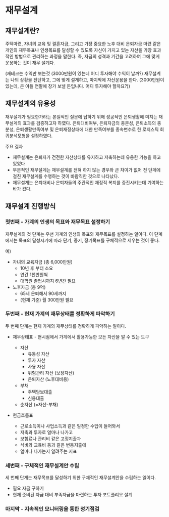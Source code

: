 # 재무설계

## 재무설계란?

주택마련, 자녀의 교육 및 결혼자금, 그리고 가장 중요한 노후 대비 은퇴자금 마련 같은 개인의 재무목표나 인생목표를 달성할 수 있도록 자신이 가지고 있는 자산을 가장 효과적인 방법으로 관리하는 과정을 말한다. 즉, 자금의 성격과 기간을 고려하여 그에 맞게 운용하는 것이 재무 설계다. 

(재테크는 수익만 보는것 (3000만원이 있는데 어디 투자해야 수익이 날까?) 재무설계는 나의 상황을 진단하고, 그에 맞게 설계하고, 마지막에 자산운용을 한다. (3000만원이 있는데, 큰 아들 연말에 장가 보낼 돈입니다. 어디 투자해야 할까요?)) 

## 재무설계의 유용성

재무설계가 필요한가라는 본질적인 질문에 답하기 위해 성공적인 은퇴생활에 미치는 재무설계의 효과를 검증하고자 하였다. 은퇴대비여부, 은퇴자금의 충분성, 은퇴소득의 충분성, 은퇴생활만족여부 및 은퇴재정상태에 대한 만족여부를 종속변수로 한 로지스틱 회귀분석모형을 설정하였다.

주요 결과

* 재무설계는 은퇴자가 건전한 자산상태를 유지하고 저축하는데 유용한 기능을 하고 있었다
* 부분적인 재무설계는 재무설계를 전혀 하지 않는 경우와 큰 차이가 없어 전 단계에 걸친 재무설계를 수행하는 것이 바람직한 것으로 나타났다.
* 재무설계는 은퇴대비나 은퇴자들의 주관적인 재정적 복지를 증진시키는데 기여하는바가 컸다.


## 재무설계 진행방식

### 첫번째 - 가계의 인생의 목표와 재무목표 설정하기

재무설계의 첫 단계는 우선 가계의 인생의 목표와 재무목표를 설정하는 일이다.
이 단계에서는 목표의 달성시기에 따라 단기, 중기, 장기목표를 구체적으로 세우는 것이 좋다.

예)
* 자녀의 교육자금 (총 6,000만원)
	* 10년 후 부터 소요
	* 연간 1천만원씩
	* 대학원 졸업시까지 6년간 필요
* 노후자금 (총 9억)
	* 65세 은퇴해서 90세까지
	* (현재 기준) 월 300만원 필요

### 두번째 - 현재 가계의 재무상태를 정확하게 파악하기

두 번째 단계는 현재 가계의 재무상태를 정확하게 파악하는 일이다.

* 재무상태표 - 현시점에서 가계에서 활용가능한 모든 자산을 알 수 있는 도구
	* 자산
		* 유동성 자산
		* 투자 자산
		* 사용 자산
		* 위험관리 자산 (보장자산)
		* 은퇴자산 (노후대비용)
	* 부채
		* 주택담보대출
		* 신용대출
	* 순자산 (=자산-부채)

* 현금흐름표
	* 근로소득이나 사업소득과 같은 일정한 수입이 들어와서 
	* 저축과 투자로 얼마나 나가고
	* 보험료나 관리비 같은 고정지출과
	* 식비와 교육비 등과 같은 변동지출에 
	* 얼마나 나가는지 알려주는 지표

### 세번째 - 구체적인 재무설계안 수립

세 번째 단계는 재무목표를 달성하기 위한 구체적인 재무설계안을 수립하는 일이다.

* 필요 자금 구하기
* 현재 준비된 자금 대비 부족자금을 마련하는 투자 포트폴리오 설계

### 마지막 - 지속적인 모니터링을 통한 정기점검
